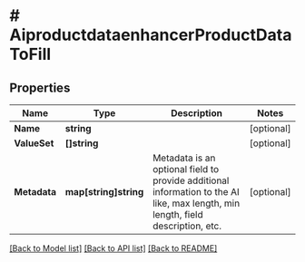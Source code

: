 # # AiproductdataenhancerProductDataToFill


## Properties 


Name | Type | Description | Notes
------------ | ------------- | ------------- | -------------
**Name**| **string** |   | [optional]
**ValueSet**| **[]string** |   | [optional]
**Metadata**| **map[string]string** | Metadata is an optional field to provide additional information to the AI like, max length, min length, field description, etc.  | [optional]


[[Back to Model list]](../../README.md#models) [[Back to API list]](../../README.md#endpoints) [[Back to README]](../../README.md)

